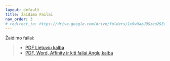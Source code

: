 ```yaml
---
layout: default
title: Žaidimo Failai
nav_order: 3
# redirect_to: https://drive.google.com/drive/folders/1x9wUazUOSzeu29Eoq43NH8_k9R5wghg-
---
```


Žaidimo failai:

> * [PDF Lietuvių kalba](https://drive.google.com/file/d/1bfubYYBDa9XH-qGwoxnfcpsskBuZlzdU/view?usp=sharing)
> * [PDF, Word, Affinity ir kiti failai Anglų kalba](https://drive.google.com/drive/folders/1x9wUazUOSzeu29Eoq43NH8_k9R5wghg-)

